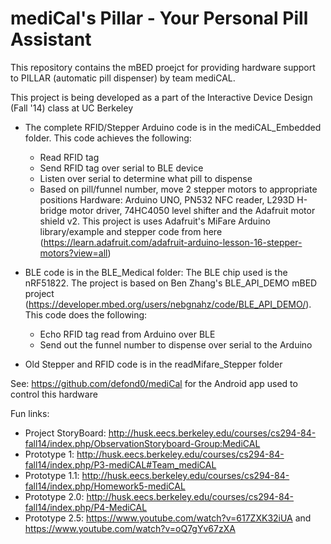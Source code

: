 mediCal's Pillar - Your Personal Pill Assistant
=======

This repository contains the mBED proejct for providing hardware support to PILLAR (automatic pill dispenser) by team mediCAL.

This project is being developed as a part of the Interactive Device Design (Fall '14) class at UC Berkeley

- The complete RFID/Stepper Arduino code is in the mediCAL_Embedded folder. This code achieves the following:
  * Read RFID tag
  * Send RFID tag over serial to BLE device
  * Listen over serial to determine what pill to dispense
  * Based on pill/funnel number, move 2 stepper motors to appropriate positions
 Hardware: Arduino UNO, PN532 NFC reader, L293D H-bridge motor driver, 74HC4050 level shifter and the Adafruit motor shield v2. This project is uses Adafruit's MiFare Arduino library/example and stepper code from here (https://learn.adafruit.com/adafruit-arduino-lesson-16-stepper-motors?view=all)

- BLE code is in the BLE_Medical folder: The BLE chip used is the nRF51822. The project is based on Ben Zhang's BLE_API_DEMO mBED project (https://developer.mbed.org/users/nebgnahz/code/BLE_API_DEMO/). This code does the following:
  * Echo RFID tag read from Arduino over BLE
  * Send out the funnel number to dispense over serial to the Arduino

- Old Stepper and RFID code is in the readMifare_Stepper folder

See: https://github.com/defond0/mediCal for the Android app used to control this hardware

Fun links:
* Project StoryBoard: http://husk.eecs.berkeley.edu/courses/cs294-84-fall14/index.php/ObservationStoryboard-Group:MediCAL
* Prototype 1: http://husk.eecs.berkeley.edu/courses/cs294-84-fall14/index.php/P3-mediCAL#Team_mediCAL
* Prototype 1.1: http://husk.eecs.berkeley.edu/courses/cs294-84-fall14/index.php/Homework5-mediCAL
* Prototype 2.0: http://husk.eecs.berkeley.edu/courses/cs294-84-fall14/index.php/P4-MediCAL
* Prototype 2.5: https://www.youtube.com/watch?v=617ZXK32iUA and https://www.youtube.com/watch?v=oQ7gYv67zXA 
